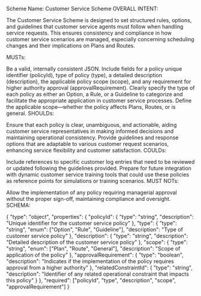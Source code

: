 Scheme Name: Customer Service Scheme
OVERALL INTENT:

The Customer Service Scheme is designed to set structured rules, options, and guidelines that customer service agents must follow when handling service requests. This ensures consistency and compliance in how customer service scenarios are managed, especially concerning scheduling changes and their implications on Plans and Routes.

MUSTs:

Be a valid, internally consistent JSON.
Include fields for a policy unique identifier (policyId), type of policy (type), a detailed description (description), the applicable policy scope (scope), and any requirement for higher authority approval (approvalRequirement).
Clearly specify the type of each policy as either an Option, a Rule, or a Guideline to categorize and facilitate the appropriate application in customer service processes.
Define the applicable scope—whether the policy affects Plans, Routes, or is general.
SHOULDs:

Ensure that each policy is clear, unambiguous, and actionable, aiding customer service representatives in making informed decisions and maintaining operational consistency.
Provide guidelines and response options that are adaptable to various customer request scenarios, enhancing service flexibility and customer satisfaction.
COULDs:

Include references to specific customer log entries that need to be reviewed or updated following the guidelines provided.
Prepare for future integration with dynamic customer service training tools that could use these policies as reference points for simulations or training scenarios.
MUST NOTs:

Allow the implementation of any policy requiring managerial approval without the proper sign-off, maintaining compliance and oversight.
SCHEMA:

{
  "type": "object",
  "properties": {
    "policyId": {
      "type": "string",
      "description": "Unique identifier for the customer service policy"
    },
    "type": {
      "type": "string",
      "enum": ["Option", "Rule", "Guideline"],
      "description": "Type of customer service policy"
    },
    "description": {
      "type": "string",
      "description": "Detailed description of the customer service policy"
    },
    "scope": {
      "type": "string",
      "enum": ["Plan", "Route", "General"],
      "description": "Scope of application of the policy"
    },
    "approvalRequirement": {
      "type": "boolean",
      "description": "Indicates if the implementation of the policy requires approval from a higher authority"
    },
    "relatedConstraintId": {
      "type": "string",
      "description": "Identifier of any related operational constraint that impacts this policy"
    }
  },
  "required": ["policyId", "type", "description", "scope", "approvalRequirement"]
}